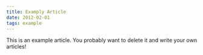 ```yaml
---
title: Examply Article
date: 2012-02-01
tags: example
---
```


This is an example article. You probably want to delete it and write your own articles!
